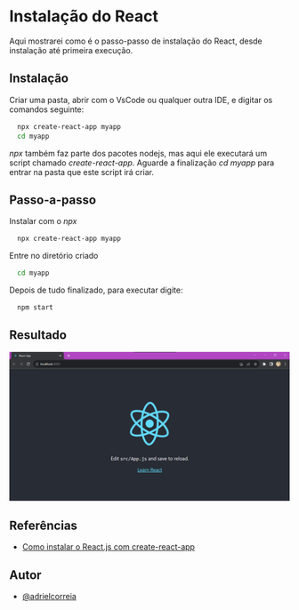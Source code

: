 # Instalação do React

Aqui mostrarei como é o passo-passo de instalação do React, desde instalação até primeira execução.


## Instalação

Criar uma pasta, abrir com o VsCode ou qualquer outra IDE, e digitar os comandos seguinte:

```bash
  npx create-react-app myapp
  cd myapp
```
_npx_ também faz parte dos pacotes nodejs, mas aqui ele executará um script chamado _create-react-app_. Aguarde a finalização  _cd myapp_ para entrar na pasta que este script irá criar.
    
## Passo-a-passo

Instalar com o _npx_

```bash
  npx create-react-app myapp
```

Entre no diretório criado

```bash
  cd myapp
```

Depois de tudo finalizado, para executar digite:

```bash
  npm start
```


## Resultado

![alt text](https://github.com/adrielcorreia/React/blob/main/react%20showpage.png?raw=true)


## Referências

 - [Como instalar o React.js com create-react-app](https://www.freecodecamp.org/portuguese/newscomo-instalar-o-react-js-com-create-react-app/)


## Autor

- [@adrielcorreia](https://github.com/adrielcorreia)
